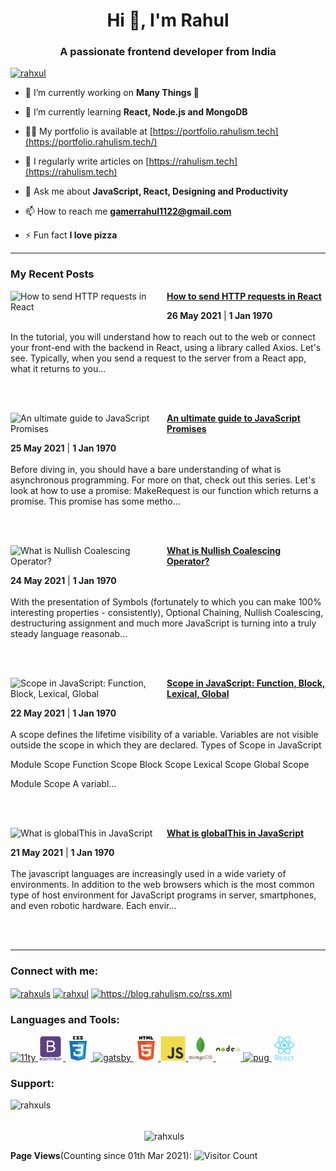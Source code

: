 <h1 align="center">Hi 👋, I'm Rahul</h1>
<h3 align="center">A passionate frontend developer from India</h3>

<p align="left"> <a href="https://twitter.com/rahxul" target="blank"><img src="https://img.shields.io/twitter/follow/rahxul?logo=twitter&style=for-the-badge" alt="rahxul" /></a> </p>

- 🔭 I’m currently working on **Many Things 🥺**

- 🌱 I’m currently learning **React, Node.js and MongoDB**

- 👨‍💻 My portfolio is available at [https://portfolio.rahulism.tech](https://portfolio.rahulism.tech/)

- 📝 I regularly write articles on [https://rahulism.tech](https://rahulism.tech)

- 💬 Ask me about **JavaScript, React, Designing and Productivity**

- 📫 How to reach me **gamerrahul1122@gmail.com**

- ⚡ Fun fact **I love pizza**

<hr>

### My Recent Posts

<!-- HASHNODE_BLOG:START -->
<p align="left">
<a href="https://rahulism.hashnode.dev/how-to-send-http-requests-in-react" title="How to send HTTP requests in React"><img src="https://cdn.hashnode.com/res/hashnode/image/upload/v1622004712630/bOB_8moF-.png" alt="How to send HTTP requests in React" width="250px" align="left" /></a>
<a href="https://rahulism.hashnode.dev/how-to-send-http-requests-in-react" title="How to send HTTP requests in React"><strong>How to send HTTP requests in React</strong></a>
<div><strong>26 May 2021</strong> | <strong>1 Jan 1970</strong></div>
<br/> In the tutorial, you will understand how to reach out to the web or connect your front-end with the backend in React, using a library called Axios. 
Let's see. 
Typically, when you send a request to the server from a React app, what it returns to you... </p> <br/> <br/>
<p align="left">
<a href="https://rahulism.hashnode.dev/an-ultimate-guide-to-javascript-promises" title="An ultimate guide to JavaScript Promises"><img src="https://cdn.hashnode.com/res/hashnode/image/upload/v1621911050131/f5SSVSDrb.png" alt="An ultimate guide to JavaScript Promises" width="250px" align="left" /></a>
<a href="https://rahulism.hashnode.dev/an-ultimate-guide-to-javascript-promises" title="An ultimate guide to JavaScript Promises"><strong>An ultimate guide to JavaScript Promises</strong></a>
<div><strong>25 May 2021</strong> | <strong>1 Jan 1970</strong></div>
<br/> Before diving in, you should have a bare understanding of what is asynchronous programming. For more on that, check out this series. Let's look at how to use a promise: 
MakeRequest is our function which returns a promise. This promise has some metho... </p> <br/> <br/>
<p align="left">
<a href="https://rahulism.hashnode.dev/what-is-nullish-coalescing-operator" title="What is Nullish Coalescing Operator?"><img src="https://cdn.hashnode.com/res/hashnode/image/upload/v1621855272888/Hk5I46zUO.png" alt="What is Nullish Coalescing Operator?" width="250px" align="left" /></a>
<a href="https://rahulism.hashnode.dev/what-is-nullish-coalescing-operator" title="What is Nullish Coalescing Operator?"><strong>What is Nullish Coalescing Operator?</strong></a>
<div><strong>24 May 2021</strong> | <strong>1 Jan 1970</strong></div>
<br/> With the presentation of Symbols (fortunately to which you can make 100% interesting properties - consistently), Optional Chaining, Nullish Coalescing, destructuring assignment and much more JavaScript is turning into a truly steady language reasonab... </p> <br/> <br/>
<p align="left">
<a href="https://rahulism.hashnode.dev/scope-in-javascript-function-block-lexical-global" title="Scope in JavaScript: Function, Block, Lexical, Global"><img src="https://cdn.hashnode.com/res/hashnode/image/upload/v1621677404321/Bxaxojc9p.png" alt="Scope in JavaScript: Function, Block, Lexical, Global" width="250px" align="left" /></a>
<a href="https://rahulism.hashnode.dev/scope-in-javascript-function-block-lexical-global" title="Scope in JavaScript: Function, Block, Lexical, Global"><strong>Scope in JavaScript: Function, Block, Lexical, Global</strong></a>
<div><strong>22 May 2021</strong> | <strong>1 Jan 1970</strong></div>
<br/> A scope defines the lifetime visibility of a variable. Variables are not visible outside the scope in which they are declared. 
Types of Scope in JavaScript

Module Scope
Function Scope
Block Scope
Lexical Scope
Global Scope



Module Scope
A variabl... </p> <br/> <br/>
<p align="left">
<a href="https://rahulism.hashnode.dev/what-is-globalthis-in-javascript" title="What is globalThis in JavaScript"><img src="https://cdn.hashnode.com/res/hashnode/image/upload/v1621598034871/L3pozlBHw.png" alt="What is globalThis in JavaScript" width="250px" align="left" /></a>
<a href="https://rahulism.hashnode.dev/what-is-globalthis-in-javascript" title="What is globalThis in JavaScript"><strong>What is globalThis in JavaScript</strong></a>
<div><strong>21 May 2021</strong> | <strong>1 Jan 1970</strong></div>
<br/> The javascript languages are increasingly used in a wide variety of environments. In addition to the web browsers which is the most common type of host environment for JavaScript programs in server, smartphones, and even robotic hardware. 
Each envir... </p> <br/> <br/>
<!-- HASHNODE_BLOG:END -->


<hr>

<h3 align="left">Connect with me:</h3>
<p align="left">
<a href="https://dev.to/rahxuls" target="blank"><img align="center" src="https://cdn.jsdelivr.net/npm/simple-icons@3.0.1/icons/dev-dot-to.svg" alt="rahxuls" height="30" width="40" /></a>
<a href="https://twitter.com/rahxul" target="blank"><img align="center" src="https://cdn.jsdelivr.net/npm/simple-icons@3.0.1/icons/twitter.svg" alt="rahxul" height="30" width="40" /></a>
<a href="/https://blog.rahulism.co/rss.xml" target="blank"><img align="center" src="https://cdn.jsdelivr.net/npm/simple-icons@3.0.1/icons/rss.svg" alt="https://blog.rahulism.co/rss.xml" height="30" width="40" /></a>
</p>

<h3 align="left">Languages and Tools:</h3>
<p align="left"> <a href="https://www.11ty.dev/" target="_blank"> <img src="https://gist.githubusercontent.com/vivek32ta/c7f7bf583c1fb1c58d89301ea40f37fd/raw/f4c85cce5790758286b8f155ef9a177710b995df/11ty.svg" alt="11ty" width="40" height="40"/> </a> <a href="https://getbootstrap.com" target="_blank"> <img src="https://raw.githubusercontent.com/devicons/devicon/master/icons/bootstrap/bootstrap-plain-wordmark.svg" alt="bootstrap" width="40" height="40"/> </a> <a href="https://www.w3schools.com/css/" target="_blank"> <img src="https://raw.githubusercontent.com/devicons/devicon/master/icons/css3/css3-original-wordmark.svg" alt="css3" width="40" height="40"/> </a> <a href="https://www.gatsbyjs.com/" target="_blank"> <img src="https://www.vectorlogo.zone/logos/gatsbyjs/gatsbyjs-icon.svg" alt="gatsby" width="40" height="40"/> </a> <a href="https://www.w3.org/html/" target="_blank"> <img src="https://raw.githubusercontent.com/devicons/devicon/master/icons/html5/html5-original-wordmark.svg" alt="html5" width="40" height="40"/> </a> <a href="https://developer.mozilla.org/en-US/docs/Web/JavaScript" target="_blank"> <img src="https://raw.githubusercontent.com/devicons/devicon/master/icons/javascript/javascript-original.svg" alt="javascript" width="40" height="40"/> </a> <a href="https://www.mongodb.com/" target="_blank"> <img src="https://raw.githubusercontent.com/devicons/devicon/master/icons/mongodb/mongodb-original-wordmark.svg" alt="mongodb" width="40" height="40"/> </a> <a href="https://nodejs.org" target="_blank"> <img src="https://raw.githubusercontent.com/devicons/devicon/master/icons/nodejs/nodejs-original-wordmark.svg" alt="nodejs" width="40" height="40"/> </a> <a href="https://pugjs.org" target="_blank"> <img src="https://cdn.worldvectorlogo.com/logos/pug.svg" alt="pug" width="40" height="40"/> </a> <a href="https://reactjs.org/" target="_blank"> <img src="https://raw.githubusercontent.com/devicons/devicon/master/icons/react/react-original-wordmark.svg" alt="react" width="40" height="40"/> </a> </p>

<h3 align="left">Support:</h3>
<p><a href="https://www.buymeacoffee.com/rahxuls"> <img align="left" src="https://cdn.buymeacoffee.com/buttons/v2/default-yellow.png" height="50" width="210" alt="rahxuls" /></a></p><br><br>

<p>&nbsp;<img align="center" src="https://github-readme-stats.vercel.app/api?username=rahxuls&show_icons=true&locale=en" alt="rahxuls" /></p>

**Page Views**(Counting since 01th Mar 2021): ![Visitor Count](https://profile-counter.glitch.me/rahxuls/count.svg)
